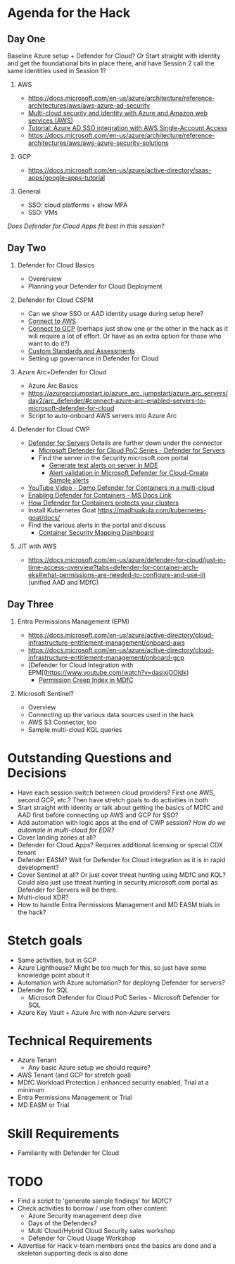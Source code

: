 # Agenda for the Hack

## Day One
Baseline Azure setup + Defender for Cloud? *Or* Start straight with identity and get the foundational bits in place there, and have Session 2 call the same identities used in Session 1?

1. AWS
   - https://docs.microsoft.com/en-us/azure/architecture/reference-architectures/aws/aws-azure-ad-security
   - [Multi-cloud security and identity with Azure and Amazon web services (AWS)](https://docs.microsoft.com/en-us/azure/architecture/aws-professional/security-identity)
   - [Tutorial: Azure AD SSO integration with AWS Single-Account Access](https://docs.microsoft.com/en-us/azure/active-directory/saas-apps/amazon-web-service-tutorial)
   - https://docs.microsoft.com/en-us/azure/architecture/reference-architectures/aws/aws-azure-security-solutions
2. GCP
   - https://docs.microsoft.com/en-us/azure/active-directory/saas-apps/google-apps-tutorial
 
3. General
   - SSO: cloud platforms + show MFA
   - SSO: VMs

*Does Defender for Cloud Apps fit best in this session?*

## Day Two
1. Defender for Cloud Basics
   - Overerview
   - Planning your Defender for Cloud Deployment

2. Defender for Cloud CSPM
   - Can we show SSO or AAD identity usage during setup here?
   - [Connect to AWS](https://docs.microsoft.com/en-us/azure/defender-for-cloud/quickstart-onboard-aws)
   - [Connect to GCP](https://docs.microsoft.com/en-us/azure/defender-for-cloud/quickstart-onboard-gcp) (perhaps just show one or the other in the hack as it will require a lot of effort. Or have as an extra option for those who want to do it?)
   - [Custom Standards and Assessments](https://techcommunity.microsoft.com/t5/microsoft-defender-for-cloud/custom-assessments-and-standards-in-microsoft-defender-for-cloud/ba-p/3066575)
   - Setting up governance in Defender for Cloud

3. Azure Arc+Defender for Cloud
   - Azure Arc Basics
   - https://azurearcjumpstart.io/azure_arc_jumpstart/azure_arc_servers/day2/arc_defender/#connect-azure-arc-enabled-servers-to-microsoft-defender-for-cloud
   - Script to auto-onboard AWS servers into Azure Arc
4.  Defender for Cloud CWP
    - [Defender for Servers](https://docs.microsoft.com/en-us/azure/defender-for-cloud/quickstart-onboard-aws?pivots=env-settings#prerequisites) Details are further down under the connector
      - [Microsoft Defender for Cloud PoC Series - Defender for Servers](https://techcommunity.microsoft.com/t5/microsoft-defender-for-cloud/microsoft-defender-for-cloud-poc-series-defender-for-servers/ba-p/2767508)
      - Find the server in the Security.microsoft.com portal
        - [Generate test alerts on server in MDE](https://docs.microsoft.com/en-us/azure/defender-for-cloud/integration-defender-for-endpoint?tabs=windows#send-a-test-alert)
        - [Alert validation in Microsoft Defender for Cloud-Create Sample alerts](https://docs.microsoft.com/en-us/azure/defender-for-cloud/alert-validation#generate-sample-security-alerts)
    - [YouTube Video - Demo Defender for Containers in a multi-cloud](https://www.youtube.com/watch?v=62_Cj6yseno)
    - [Enabling Defender for Containers - MS Docs Link](https://docs.microsoft.com/en-us/azure/defender-for-cloud/defender-for-containers-enable?tabs=aks-deploy-portal%2Ck8s-deploy-asc%2Ck8s-verify-asc%2Ck8s-remove-arc%2Caks-removeprofile-api&pivots=defender-for-container-eks)
    - [How Defender for Containers protects your clusters](https://guillaumeben.xyz/defender-containers.html)
    - Install Kubernetes Goat https://madhuakula.com/kubernetes-goat/docs/
    - Find the various alerts in the portal and discuss
      - [Container Security Mapping Dashboard](https://techcommunity.microsoft.com/t5/microsoft-defender-for-cloud/containers-security-mapping-dashboard/ba-p/3601580)

5. JIT with AWS
   - https://docs.microsoft.com/en-us/azure/defender-for-cloud/just-in-time-access-overview?tabs=defender-for-container-arch-eks#what-permissions-are-needed-to-configure-and-use-jit (unified AAD and MDfC)

## Day Three
1.  Entra Permissions Management (EPM)
    - https://docs.microsoft.com/en-us/azure/active-directory/cloud-infrastructure-entitlement-management/onboard-aws
    - https://docs.microsoft.com/en-us/azure/active-directory/cloud-infrastructure-entitlement-management/onboard-gcp
    - [Defender for Cloud Integration with EPM[(https://www.youtube.com/watch?v=dasixjOOldk)
      - [Permission Creep Index in MDfC](https://docs.microsoft.com/en-us/azure/defender-for-cloud/other-threat-protections#entra-permission-management-formerly-cloudknox)
 
2. Microsoft Sentinel?
   - Overview
   - Connecting up the various data sources used in the hack
   - AWS S3 Connector, too
   - Sample multi-cloud KQL queries

# Outstanding Questions and Decisions
 - Have each session switch between cloud providers? First one AWS, second GCP, etc.? Then have stretch goals to do activities in both 
 - Start straight with identity or talk about getting the basics of MDfC and AAD first before connecting up AWS and GCP for SSO?
 - Add automation with logic apps at the end of CWP session? *How do we automate in multi-cloud for EDR?*
 - Cover landing zones at all?
 - Defender for Cloud Apps? Requires additional licensing or special CDX tenant
 - Defender EASM? Wait for Defender for Cloud integration as it is in rapid development?
 - Cover Sentinel at all? Or just cover threat hunting using MDfC and KQL? Could also just use threat hunting in security.microsoft.com portal as Defender for Servers will be there.
 - Multi-cloud XDR? 
 - How to handle Entra Permissions Management and MD EASM trials in the hack? 

# Stetch goals
 - Same activities, but in GCP
 - Azure Lighthouse? Might be too much for this, so just have  some knowledge point about it
 - Automation with Azure automation? for deployng Defender for servers?
 - Defender for SQL
   - Microsoft Defender for Cloud PoC Series - Microsoft Defender for SQL
 - Azure Key Vault + Azure Arc with non-Azure servers

 # Technical Requirements
  - Azure Tenant
    - Any basic Azure setup we should require?
  - AWS Tenant (and GCP for stretch goal)
  - MDfC Workload Protection / enhanced security enabled, Trial at a minimum
  - Entra Permissions Management or Trial
  - MD EASM or Trial

 # Skill Requirements
  - Familiarity with Defender for Cloud

# TODO
 - Find a script to 'generate sample findings' for MDfC?
 - Check activities to borrow / use from other content:
   - Azure Security management deep dive
   - Days of the Defenders?
   - Multi Cloud/Hybrid Cloud Security sales workshop
   - Defender for Cloud Usage Workshop
 - Advertise for Hack v-team members once the basics are done and a skeleton supporting deck is also done
